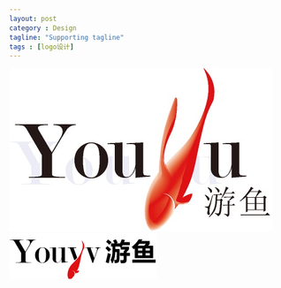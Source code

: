 ```yaml
---
layout: post
category : Design
tagline: "Supporting tagline"
tags : [logo设计]
---
```


<img src="/images/youyu.jpeg" style="max-width:100%" />

<img src="/images/youyu2.png" style="max-width:100%" />
